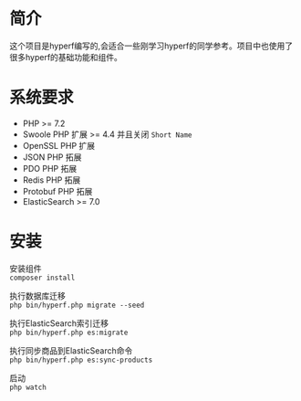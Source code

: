 # 简介
这个项目是hyperf编写的,会适合一些刚学习hyperf的同学参考。项目中也使用了很多hyperf的基础功能和组件。  

# 系统要求

 - PHP >= 7.2
 - Swoole PHP 扩展 >= 4.4 并且关闭 `Short Name`
 - OpenSSL PHP 扩展
 - JSON PHP 拓展
 - PDO PHP 拓展 
 - Redis PHP 拓展 
 - Protobuf PHP 拓展
 - ElasticSearch >= 7.0

# 安装

安装组件  
`composer install`

执行数据库迁移  
`php bin/hyperf.php migrate --seed`

执行ElasticSearch索引迁移  
`php bin/hyperf.php es:migrate`

执行同步商品到ElasticSearch命令  
`php bin/hyperf.php es:sync-products`

启动  
`php watch`

